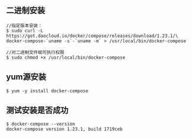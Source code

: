 ## 二进制安装
~~~shell
//指定版本安装：
$ sudo curl -L https://get.daocloud.io/docker/compose/releases/download/1.23.1/\
docker-compose-`uname -s`-`uname -m` > /usr/local/bin/docker-compose

//对二进制文件赋可执行权限
$ sudo chmod +x /usr/local/bin/docker-compose
~~~
## yum源安装
~~~shell
$ yum -y install docker-compose
~~~
## 测试安装是否成功
~~~shell
$ docker-compose --version
docker-compose version 1.23.1, build 1719ceb
~~~
